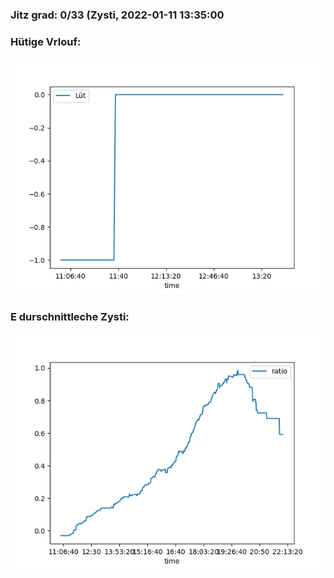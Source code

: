 ### Jitz grad: 0/33 (Zysti, 2022-01-11 13:35:00

### Hütige Vrlouf:
![Graph](Today.png)

### E durschnittleche Zysti:
![Graph](Zysti.png)